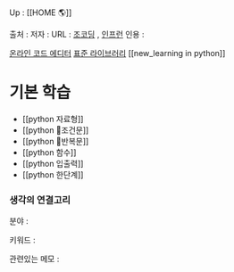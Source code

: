 
Up : [[HOME 🌎]]

출처 :
저자 :
URL : [조코딩](https://www.youtube.com/watch?v=KL1MIuBfWe0&list=PLU9-uwewPMe2AX9o9hFgv-nRvOcBdzvP5) , [인프런](https://www.inflearn.com/course/%EC%B4%88%EA%B0%84%EB%8B%A8-%ED%8C%8C%EC%9D%B4%EC%8D%AC/unit/38423?tab=curriculum)
인용 : 

[온라인 코드 에디터](https://replit.com/@hys83751952/CandidBountifulDimension#main.py)
[표준 라이브러리](https://docs.python.org/ko/3/library/index.html)
[[new_learning in python]]
# 기본 학습
- [[python 자료형]]
- [[python 조건문]]
- [[python 반복문]]
- [[python 함수]]
- [[python 입출력]]
- [[python 한단계]] 






### 생각의 연결고리
분야 :

키워드 :

관련있는 메모 :
